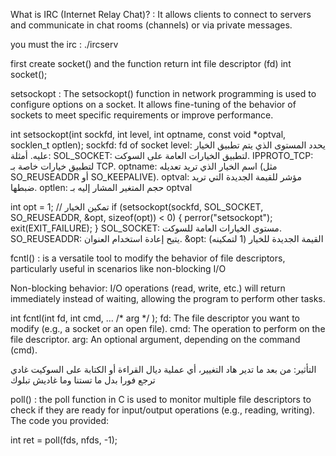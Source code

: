 What is IRC (Internet Relay Chat)? :
    It allows clients to connect to servers and communicate in chat rooms (channels) or via private messages.

you must the irc : ./ircserv <port> <password>

first create socket() and the function return int file descriptor (fd)
int socket();



setsockopt :
    The setsockopt() function in network programming is used to configure options on a socket.
It allows fine-tuning of the behavior of sockets to meet specific requirements or improve performance.

int setsockopt(int sockfd, int level, int optname, const void *optval, socklen_t optlen);
    sockfd: fd of socket
    level: يحدد المستوى الذي يتم تطبيق الخيار عليه. أمثلة: SOL_SOCKET: لتطبيق الخيارات العامة على السوكت.
IPPROTO_TCP: لتطبيق خيارات خاصة بـ TCP.
    optname: اسم الخيار الذي تريد تعديله (مثل SO_REUSEADDR أو SO_KEEPALIVE).
    optval: مؤشر للقيمة الجديدة التي تريد ضبطها.
    optlen: حجم المتغير المشار إليه بـ optval

int opt = 1; // تمكين الخيار
if (setsockopt(sockfd, SOL_SOCKET, SO_REUSEADDR, &opt, sizeof(opt)) < 0) {
    perror("setsockopt");
    exit(EXIT_FAILURE);
}
SOL_SOCKET: مستوى الخيارات العامة للسوكت.
SO_REUSEADDR: يتيح إعادة استخدام العنوان.
&opt: القيمة الجديدة للخيار (1 لتمكينه)


fcntl() :
     is a versatile tool to modify the behavior of file descriptors, particularly useful in scenarios like non-blocking I/O

Non-blocking behavior: I/O operations (read, write, etc.) will return immediately instead of waiting,
allowing the program to perform other tasks.

int fcntl(int fd, int cmd, ... /* arg */ );
    fd: The file descriptor you want to modify (e.g., a socket or an open file).
    cmd: The operation to perform on the file descriptor.
    arg: An optional argument, depending on the command (cmd).


التأثير: من بعد ما تدير هاد التغيير، أي عملية ديال القراءة أو الكتابة على السوكيت غادي ترجع فورا بدل ما تستنا وما غاديش تبلوك

poll()  :
    the poll function in C is used to monitor multiple file descriptors to check 
if they are ready for input/output operations (e.g., reading, writing). The code you provided:

int ret = poll(fds, nfds, -1);

